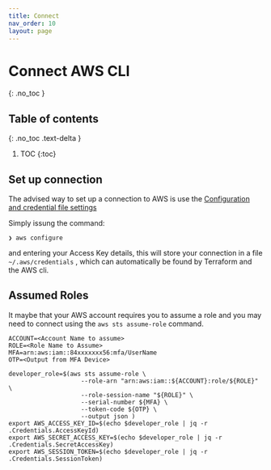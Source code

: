 ```yaml
---
title: Connect
nav_order: 10
layout: page
---
```


# Connect AWS CLI
{: .no_toc }

## Table of contents
{: .no_toc .text-delta }

1. TOC
{:toc}

## Set up connection

The advised way to set up a connection to AWS is use the [Configuration and credential file settings]( https://docs.aws.amazon.com/cli/latest/userguide/cli-configure-files.html) 

Simply issung the command:

```
❯ aws configure
```

and entering your Access Key details, this will store your connection in a file `~/.aws/credentials` , which can automatically be found by Terraform and the AWS cli.

## Assumed Roles

It maybe that your AWS account requires you to assume a role and you may need to connect using the `aws sts assume-role` command. 

```
ACCOUNT=<Account Name to assume>
ROLE=<Role Name to Assume>
MFA=arn:aws:iam::84xxxxxxx56:mfa/UserName
OTP=<Output from MFA Device>

developer_role=$(aws sts assume-role \
                    --role-arn "arn:aws:iam::${ACCOUNT}:role/${ROLE}" \
                    --role-session-name "${ROLE}" \
                    --serial-number ${MFA} \
                    --token-code ${OTP} \
                    --output json )
export AWS_ACCESS_KEY_ID=$(echo $developer_role | jq -r .Credentials.AccessKeyId)
export AWS_SECRET_ACCESS_KEY=$(echo $developer_role | jq -r .Credentials.SecretAccessKey)
export AWS_SESSION_TOKEN=$(echo $developer_role | jq -r .Credentials.SessionToken)
```